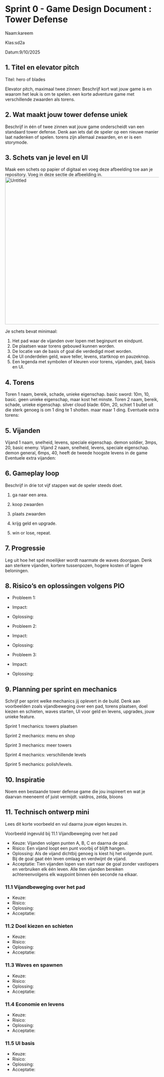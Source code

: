 # Sprint 0 - Game Design Document : Tower Defense
Naam:kareem

Klas:sd2a

Datum:9/10/2025

## 1. Titel en elevator pitch
Titel: hero of blades

Elevator pitch, maximaal twee zinnen:
Beschrijf kort wat jouw game is en waarom het leuk is om te spelen.
een korte adventure game met verschillende zwaarden als torens.
## 2. Wat maakt jouw tower defense uniek
Beschrijf in één of twee zinnen wat jouw game onderscheidt van een standaard tower defense. Denk aan iets dat de speler op een nieuwe manier laat nadenken of spelen.
torens zijn allemaal zwaarden, en er is een storymode.
## 3. Schets van je level en UI
Maak een schets op papier of digitaal en voeg deze afbeelding toe aan je repository. Voeg in deze sectie de afbeelding in.
<img width="768" height="480" alt="Untitled" src="https://github.com/user-attachments/assets/d234d47f-29c4-4647-8144-320b274472b9" />

Je schets bevat minimaal:
1. Het pad waar de vijanden over lopen met beginpunt en eindpunt.
2. De plaatsen waar torens gebouwd kunnen worden.
3. De locatie van de basis of goal die verdedigd moet worden.
4. De UI onderdelen geld, wave teller, levens, startknop en pauzeknop.
5. Een legenda met symbolen of kleuren voor torens, vijanden, pad, basis en UI.

## 4. Torens
Toren 1 naam, bereik, schade, unieke eigenschap.
basic sword: 10m, 10, basic. geen unieke eigenschap, maar kost het minste.
Toren 2 naam, bereik, schade, unieke eigenschap.
silver cloud blade: 60m, 20, schiet 1 bullet uit die sterk genoeg is om 1 ding te 1 shotten. maar maar 1 ding.
Eventuele extra torens:

## 5. Vijanden
Vijand 1 naam, snelheid, levens, speciale eigenschap.
demon soldier, 3mps, 20, basic enemy. 
Vijand 2 naam, snelheid, levens, speciale eigenschap.
demon general, 6mps, 40, heeft de tweede hoogste levens in de game
Eventuele extra vijanden:

## 6. Gameplay loop
Beschrijf in drie tot vijf stappen wat de speler steeds doet.
1. ga naar een area.

2. koop zwaarden

3. plaats zwaarden

4. krijg geld en upgrade.

5. win or lose, repeat.

## 7. Progressie
Leg uit hoe het spel moeilijker wordt naarmate de waves doorgaan. Denk aan sterkere vijanden, kortere tussenpozen, hogere kosten of lagere beloningen.

## 8. Risico’s en oplossingen volgens PIO
- Probleem 1:
- Impact:
- Oplossing:

- Probleem 2:
- Impact:
- Oplossing:


- Probleem 3:
- Impact:
- Oplossing:
  
## 9. Planning per sprint en mechanics
Schrijf per sprint welke mechanics jij oplevert in de build. Denk aan voorbeelden zoals vijandbeweging over een pad, torens plaatsen, doel kiezen en schieten, waves starten, UI voor geld en levens, upgrades, jouw unieke feature.

Sprint 1 mechanics: towers plaatsen

Sprint 2 mechanics: menu en shop

Sprint 3 mechanics: meer towers

Sprint 4 mechanics: verschillende levels

Sprint 5 mechanics: polish/levels.


## 10. Inspiratie
Noem een bestaande tower defense game die jou inspireert en wat je daarvan meeneemt of juist vermijdt.
valdros, zelda, bloons
## 11. Technisch ontwerp mini

Lees dit korte voorbeeld en vul daarna jouw eigen keuzes in.

Voorbeeld ingevuld bij 11.1 Vijandbeweging over het pad
- Keuze:
Vijanden volgen punten A, B, C en daarna de goal.
- Risico:
Een vijand loopt een punt voorbij of blijft hangen.
- Oplossing:
Als de vijand dichtbij genoeg is kiest hij het volgende punt. Bij de goal gaat één leven omlaag en verdwijnt de vijand.
- Acceptatie:
Tien vijanden lopen van start naar de goal zonder vastlopers en verbruiken elk één leven.
Alle tien vijanden bereiken achtereenvolgens elk waypoint binnen één seconde na elkaar.

### 11.1 Vijandbeweging over het pad
- Keuze:
- Risico:
- Oplossing:
- Acceptatie:


### 11.2 Doel kiezen en schieten
- Keuze:
- Risico:
- Oplossing:
- Acceptatie:

### 11.3 Waves en spawnen
- Keuze:
- Risico:
- Oplossing:
- Acceptatie:

  
### 11.4 Economie en levens
- Keuze:
- Risico:
- Oplossing:
- Acceptatie:

### 11.5 UI basis
- Keuze:
- Risico:
- Oplossing:
- Acceptatie:
